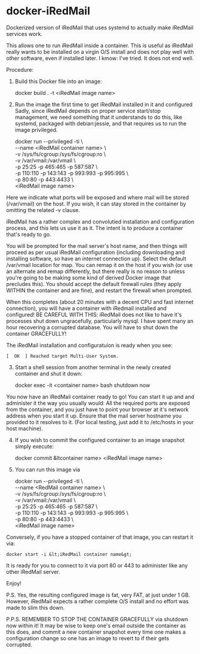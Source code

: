 # docker-iRedMail
Dockerized version of iRedMail that uses systemd to actually make iRedMail services work.

This allows one to run iRedMail inside a container. This is useful as iRedMail really wants to be installed on a virgin O/S install and does not play well with other software, even if installed later. I kmow: I've tried. It does not end well.

Procedure:

1. Build this Docker file into an image:

    docker build . -t &lt;iRedMail image name&gt;

2. Run the image the first time to get iRedMail installed in it and configured
   Sadly, since iRedMail depends on proper service start/stop management,
   we need something that it understands to do this, like systemd, packaged
   with debian:jessie, and that requires us to run the image privileged.

    docker run --privileged -ti \  
        --name &lt;iRedMail container name&gt; \  
	-v /sys/fs/cgroup:/sys/fs/cgroup:ro \  
        -v /var/vmail:/var/vmail \  
        -p 25:25 -p 465:465 -p 587:587 \  
        -p 110:110 -p 143:143 -p 993:993 -p 995:995 \  
        -p 80:80 -p 443:4433 \  
	&lt;iRedMail image name&gt;

Here we indicate what ports will be exposed and where mail will be stored (/var/vmail) on the host. If you wish, it can stay stored in the container by omitting the related -v clause.

iRedMail has a rather complex and convolutied installation and configuration process, and this lets us use it as it. The intent is to produce a container that's ready to go.

You will be prompted for the mail server's host name, and then things will proceed as per usual iRedMail configuration (including downloading and installing software, so have an internet connection up). Select the default /var/vmail location for map. You can remap it on the host if you wish (or use an alternate and remap differently, but there really is no reason to unless you're going to be making some kind of derived Docker image that precludes this). You should accept the default firewall rules (they apply WITHIN the container and are fine), and restart the firewall when prompted.

 When this completes (about 20 minutes with a decent CPU and fast internet connection), you will have a container with iRedmail installed and configured! BE CAREFUL WITH THIS: iRedMail does not like to have it's processes shut down ungracefully, particularly mysql. I have spent many an hour recovering a corrupted database. You will have to shut down the container GRACEFULLY!

The iRedMail installation and configuratuion is ready when you see:

    [  OK  ] Reached target Multi-User System.

3) Start a shell session from another terminal in the newly created container and shut it down:

    docker exec -it &lt;container name&gt; bash
    shutdown now

You now have an iRedMail container ready to go! You can start it up and and administer it the way you usually would: All the required ports are exposed from the container, and you just have to point your browser at it's network address when you start it up. Ensure that the mail server hostname you provided to it resolves to it. (For local testing, just add it to /etc/hosts in your host machine).

4) If you wish to commit the configured container to an image snapshot simply execute:

    docker commit &ltcontainer name&gt; &lt;iRedMail image name&gt;

5) You can run this image via

    docker run --privileged -ti \  
        --name &lt;RedMail container name&gt; \  
        -v /sys/fs/cgroup:/sys/fs/cgroup:ro \  
        -v /var/vmail:/var/vmail \  
        -p 25:25 -p 465:465 -p 587:587 \  
        -p 110:110 -p 143:143 -p 993:993 -p 995:995 \  
        -p 80:80 -p 443:4433 \  
        &lt;iRedMail image name&gt;

Conversely, if you have a stopped container of that image, you can restart it via:

    docker start -i &lt;iRedMail container name&gt;

It is ready for you to connect to it via port 80 or 443 to administer like any other iRedMail server.

Enjoy!

P.S. Yes, the resulting configured image is fat, very FAT, at just under 1 GB. However, iRedMail expects a rather complete O/S install and no effort was made to slim this down.

P.P.S. REMEMBER TO STOP THE CONTAINER GRACEFULLY via shutdown now within it! It may be wise to keep one's email outside the container as this does, and commit a new container snapshot every time one makes a configuration change so one has an image to revert to if their gets corrupted.
